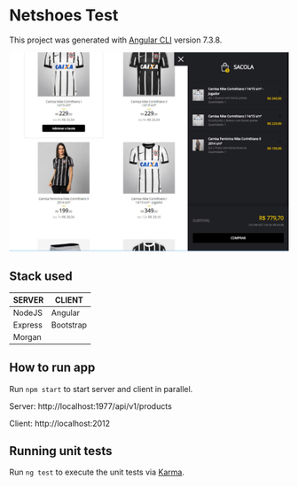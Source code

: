 # Netshoes Test

This project was generated with [Angular CLI](https://github.com/angular/angular-cli) version 7.3.8.


![Netshoes Test of Thiago Corbalan](./src/assets/images/screen-preview.jpg)



## Stack used

| SERVER | CLIENT |
| --- | ---  |
| NodeJS | Angular |
| Express| Bootstrap |
| Morgan| | 

## How to run app

Run `npm start` to start server and client in parallel.

Server: http://localhost:1977/api/v1/products

Client: http://localhost:2012

## Running unit tests

Run `ng test` to execute the unit tests via [Karma](https://karma-runner.github.io).
